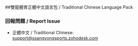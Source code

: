 ##雙龍體育正體中文語言包 / Traditional Chinese Language Pack


### 回報問題 / Report Issue
  - 正體中文 / Traditional Chinese: support@ssangyongsports.zohodesk.com
